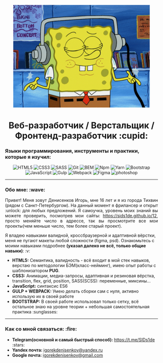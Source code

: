 <div id="header" align="center">
    <a href="https://spb.hh.ru/applicant/resumes/short?resume=21156212ff0b1cb41e0039ed1f6d547971394a">
    <img src="https://github.com/SIDs1de/SIDs1de/blob/main/assets/main.gif" width="450"/>
    </a>
</div>

<h1 align="center">Веб-разработчик / Верстальщик / Фронтенд-разработчик :cupid:</h1>

<h3>Языки программирования, инструменты и практики, которые я изучил:</h3>

<div align="center">

![HTML5](https://img.shields.io/badge/-HTML5-090909?style=for-the-badge&logo=html5)
![CSS3](https://img.shields.io/badge/-CSS3-090909?style=for-the-badge&logo=css3&logoColor=blue)
![SASS](https://img.shields.io/badge/-SASS-090909?style=for-the-badge&logo=sass)
![Git](https://img.shields.io/badge/-Git-090909?style=for-the-badge&logo=git)
![BEM](https://img.shields.io/badge/-bem-090909?style=for-the-badge&logo=bem)
![Npm](https://img.shields.io/badge/-Npm-090909?style=for-the-badge&logo=npm)
![Yarn](https://img.shields.io/badge/-yarn-090909?style=for-the-badge&logo=yarn)
![Bootstrap](https://img.shields.io/badge/-bootstrap-090909?style=for-the-badge&logo=bootstrap)
![JavaScript](https://img.shields.io/badge/-JavaScript-090909?style=for-the-badge&logo=JavaScript)
![Gulp](https://img.shields.io/badge/-Gulp-090909?style=for-the-badge&logo=Gulp)
![Webpack](https://img.shields.io/badge/-Webpack-090909?style=for-the-badge&logo=webpack)
![Figma](https://img.shields.io/badge/-figma-090909?style=for-the-badge&logo=figma)
![photoshop](https://img.shields.io/badge/-photoshop-090909?style=for-the-badge&logo=adobephotoshop)

</div>

---

<h3>Обо мне: :wave:</h3>

<p align="justify">Привет! Меня зовут Денисенков Игорь, мне 16 лет и я из города Тихвин (рядом с Санкт-Петербургом). На данный момент я фрилансер и открыт :unlock: для любых предложений. Я самоучка, уровень моих знаний вы можете проверить, посмотрев мои сайты: <a href="https://sids1de.github.io/12">https://sids1de.github.io/12</a>, просто меняйте число в адрессе, так вы просмотрите все мои проекты(чем меньше число, тем более старый проект).</p>
<p>Я владею навыками валидной, кроссбраузерной и адаптивной вёрстки, меня не пугают макеты любой сложности (figma, psd). Ознакомьтесь с моими навыками подробнее <b>(указал далеко не всё, только общие навыки)</b>: :v:</p>

<ul>
    <li><b>HTML5:</b> Семантика, валидность - всё входит в мой стек навыков, верстаю по методологии БЭМ(класс-нейминг), имею опыт работы с шаблонизатором <b>PUG</b>.</li>
    <li><b>CSS3:</b> Анимации, медиа-запросы, адаптивная и резиновая вёрстка, transition, flex, grid, position, SASS(SCSS): переменные, миксины...</li>
    <li><b>JavaScript:</b> синтаксис ES6</li>
    <li><b>GULP + WEBPACK:</b> Умею делать сборки сам с нуля, активно использую их в своей работе</li>
    <li><b>BOOTSTRAP:</b> В своей работе использовал только сетку, всё остальное знаю на уровне теории + небольшая самостоятельная практика :sunglasses:</li> 
</ul>

---

<h3>Как со мной связаться: :fire:</h3>

<ul>
    <li><b>Telegram(основной и самый быстрый способ): </b><a href="https://t.me/SIDs1de">https://t.me/SIDs1de</a> :stars:</li>
    <li><b>Yandex почта: </b><a href="mailto:igorekdenisenkov@yandex.ru">igorekdenisenkov@yandex.ru</a></li>
    <li><b>Google почта: </b><a href="mailto:igorekdenisenkov@gmail.com">igorekdenisenkov@gmail.com</a></li>
</ul>
